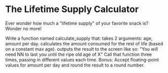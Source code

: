 # The Lifetime Supply Calculator
Ever wonder how much a "lifetime supply" of your favorite snack is? Wonder no more!

Write a function named calculate_supply that:
takes 2 arguments: age, amount per day.
calculates the amount consumed for the rest of life (based on a constant max age).
outputs the result to the screen like so: "You will need NN to last you until the ripe old age of X"
Call that function three times, passing in different values each time.
Bonus: Accept floating-point values for amount per day and round the result to a round number.